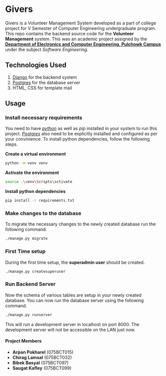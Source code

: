 # Givers
Givers is a Volunteer Management System developed as a part of college project for V Semester of Computer Engineering undergraduate program.
This repo contains the backend source code for the **Volunteer Management** system. This was an academic project assigned by the [**Department of Electronics and Computer Engineering, Pulchowk Campus** ](http://doece.pcampus.edu.np/) under the subject _Software Engineering_.

## Technologies Used

1. [Django](https://www.djangoproject.com/) for the backend system
2. [Postgres](https://www.postgresql.org/) for the database server
3. HTML, CSS for template mail

## Usage

### Install necessary requirements

You need to have [_python_](https://www.python.org/) as well as _pip_ installed in your system to run this project. [_Postgres_](https://www.postgresql.org/) also need to be explicitly installed and configured as per your convinience. 
To install python dependencies, follow the following steps.



**Create a virtual environment**

```sh
python -m venv venv
```

**Activate the environment**

```sh
source .\venv\Scripts\activate
```

**Install python dependencies**

```sh
pip install -r requirements.txt
```

### Make changes to the database

To migrate the necessary changes to the newly created database run the following command.

```sh
./manage.py migrate
```


### First Time setup
During the first time setup, the **superadmin user** should be created.

```sh
./manage.py createsuperuser
```

### Run Backend Server

Now the schema of various tables are setup in your newly created database. You can now run the database server using the following command.

```sh
./manage.py runserver
```

This will run a development server in localhost on port 8000. The development server will not be accessible on the LAN just now.


#### Project Members

-   **Arpan Pokharel** (075BCT015)
-   **Chirag Lamsal** (075BCT032)
-   **Bibek Basyal** (075BCT097)
-   **Saugat Kafley** (075BCT099)